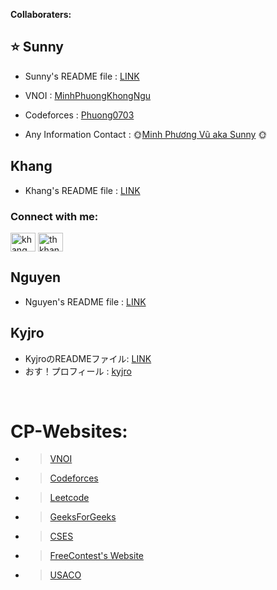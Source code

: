  **Collaboraters:**
##  ⭐ Sunny 

  - Sunny's README file : [LINK](https://github.com/SunnyYeahBoiii/EveryDayCode/blob/main/Code%20của%20Sunny/README.md)

  - VNOI : [MinhPhuongKhongNgu](https://oj.vnoi.info/user)

  - Codeforces : [Phuong0703](https://codeforces.com/profile/Phuong0703)

  - Any Information Contact : 🌞[Minh Phương Vũ aka Sunny](https://www.facebook.com/profile.php?id=100017964663065) 🌞

## Khang 
  
  - Khang's README file : [LINK](https://github.com/SunnyYeahBoiii/EveryDayCode/blob/main/Code%20của%20Khang/README.md)
  <h3 align="left">Connect with me:</h3>
<p align="left">
<a href="https://www.facebook.com/profile.php?id=100070467772128" target="blank"><img align="center" src="https://raw.githubusercontent.com/rahuldkjain/github-profile-readme-generator/master/src/images/icons/Social/facebook.svg" alt="khang mun" height="30" width="40" /></a>
<a href="https://codeforces.com/profile/thkhang06" target="blank"><img align="center" src="https://raw.githubusercontent.com/rahuldkjain/github-profile-readme-generator/master/src/images/icons/Social/codeforces.svg" alt="thkhang06" height="30" width="40" /></a>
</p>

## Nguyen

  - Nguyen's README file : [LINK](https://github.com/SunnyYeahBoiii/EveryDayCode/blob/main/Code%20của%20Nguyên/README.md)

## Kyjro


  - KyjroのREADMEファイル: [LINK](https://github.com/SunnyYeahBoiii/EveryDayCode/blob/main/Kyjro%E3%81%AE%E3%83%87%E3%83%A2%E3%82%B3%E3%83%BC%E3%83%89/README.md)
  - おす！プロフィール : [kyjro](https://osu.ppy.sh/users/27262557)


<br />

# **CP-Websites:**


  - >[VNOI](https://oj.vnoi.info/problems/)

  - >[Codeforces](https://codeforces.com)

  - >[Leetcode](https://leetcode.com)

  - >[GeeksForGeeks](https://www.geeksforgeeks.org)

  - >[CSES](https://cses.fi/problemset/)

  - >[FreeContest's Website](https://freecontest.net)

  - >[USACO](https://usaco.guide/bronze/complete-rec?lang=cpp)
